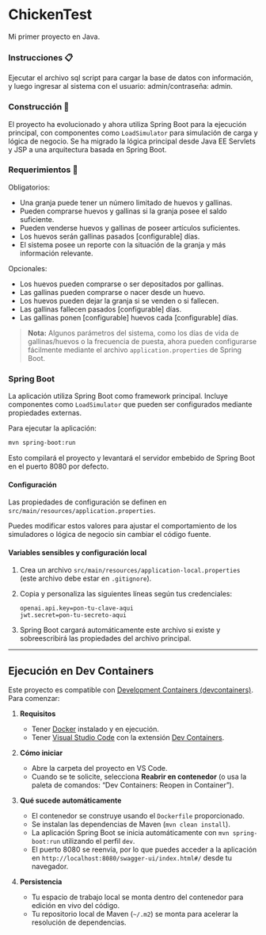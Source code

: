 # ChickenTest
Mi primer proyecto en Java.

### Instrucciones 📋
Ejecutar el archivo sql script para cargar la base de datos con información, y luego ingresar al sistema con el usuario: admin/contraseña: admin.

### Construcción 🔧
El proyecto ha evolucionado y ahora utiliza Spring Boot para la ejecución principal, con componentes como `LoadSimulator` para simulación de carga y lógica de negocio. Se ha migrado la lógica principal desde Java EE Servlets y JSP a una arquitectura basada en Spring Boot.

### Requerimientos 🚀
Obligatorios:

- Una granja puede tener un número limitado de huevos y gallinas.
- Pueden comprarse huevos y gallinas si la granja posee el saldo suficiente.
- Pueden venderse huevos y gallinas de poseer artículos suficientes.
- Los huevos serán gallinas pasados [configurable] días.
- El sistema posee un reporte con la situación de la granja y más información relevante.

Opcionales:

- Los huevos pueden comprarse o ser depositados por gallinas.
- Las gallinas pueden comprarse o nacer desde un huevo.
- Los huevos pueden dejar la granja si se venden o si fallecen.
- Las gallinas fallecen pasados [configurable] días.
- Las gallinas ponen [configurable] huevos cada [configurable] días.

> **Nota:** Algunos parámetros del sistema, como los días de vida de gallinas/huevos o la frecuencia de puesta, ahora pueden configurarse fácilmente mediante el archivo `application.properties` de Spring Boot.

### Spring Boot
La aplicación utiliza Spring Boot como framework principal. Incluye componentes como `LoadSimulator` que pueden ser configurados mediante propiedades externas.

Para ejecutar la aplicación:

```bash
mvn spring-boot:run
```

Esto compilará el proyecto y levantará el servidor embebido de Spring Boot en el puerto 8080 por defecto.

#### Configuración

Las propiedades de configuración se definen en `src/main/resources/application.properties`. 

Puedes modificar estos valores para ajustar el comportamiento de los simuladores o lógica de negocio sin cambiar el código fuente.

#### Variables sensibles y configuración local

1. Crea un archivo `src/main/resources/application-local.properties` (este archivo debe estar en `.gitignore`).
2. Copia y personaliza las siguientes líneas según tus credenciales:

    ```properties
    openai.api.key=pon-tu-clave-aqui
    jwt.secret=pon-tu-secreto-aqui
    ```

3. Spring Boot cargará automáticamente este archivo si existe y sobreescribirá las propiedades del archivo principal.



---

## Ejecución en Dev Containers

Este proyecto es compatible con [Development Containers (devcontainers)](https://containers.dev/). Para comenzar:

1. **Requisitos**
   - Tener [Docker](https://www.docker.com/) instalado y en ejecución.
   - Tener [Visual Studio Code](https://code.visualstudio.com/) con la extensión [Dev Containers](https://marketplace.visualstudio.com/items?itemName=ms-vscode-remote.remote-containers).

2. **Cómo iniciar**
   - Abre la carpeta del proyecto en VS Code.
   - Cuando se te solicite, selecciona **Reabrir en contenedor** (o usa la paleta de comandos: “Dev Containers: Reopen in Container”).

3. **Qué sucede automáticamente**
   - El contenedor se construye usando el `Dockerfile` proporcionado.
   - Se instalan las dependencias de Maven (`mvn clean install`).
   - La aplicación Spring Boot se inicia automáticamente con `mvn spring-boot:run` utilizando el perfil `dev`.
   - El puerto 8080 se reenvía, por lo que puedes acceder a la aplicación en `http://localhost:8080/swagger-ui/index.html#/` desde tu navegador.

4. **Persistencia**
   - Tu espacio de trabajo local se monta dentro del contenedor para edición en vivo del código.
   - Tu repositorio local de Maven (`~/.m2`) se monta para acelerar la resolución de dependencias.
